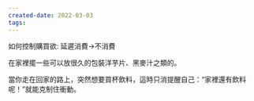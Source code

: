 ```yaml
---
created-date: 2022-03-03
tags:
---
```

如何控制購買欲: 延遲消費→不消費

在家裡擺一些可以放很久的包裝洋芋片、黑麥汁之類的。

當你走在回家的路上，突然想要買杯飲料，這時只消提醒自己：“家裡還有飲料呢！”就能克制住衝動。
